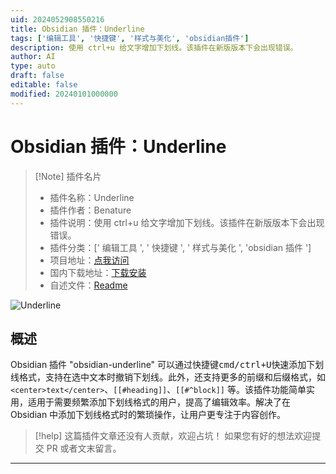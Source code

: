 ```yaml
---
uid: 2024052908550216
title: Obsidian 插件：Underline
tags: ['编辑工具', '快捷键', '样式与美化', 'obsidian插件']
description: 使用 ctrl+u 给文字增加下划线。该插件在新版版本下会出现错误。
author: AI
type: auto
draft: false
editable: false
modified: 20240101000000
---
```


# Obsidian 插件：Underline

> [!Note] 插件名片
> - 插件名称：Underline
> - 插件作者：Benature
> - 插件说明：使用 ctrl+u 给文字增加下划线。该插件在新版版本下会出现错误。
> - 插件分类：[' 编辑工具 ', ' 快捷键 ', ' 样式与美化 ', 'obsidian 插件 ']
> - 项目地址：[点我访问](https://github.com/Benature/obsidian-underline)
> - 国内下载地址：[下载安装](https://pkmer.cn/products/plugin/pluginMarket/?obsidian-underline)
> - 自述文件：[Readme](https://ghproxy.net/https://raw.githubusercontent.com/Benature/obsidian-underline/main/README.md)

![Underline](https://cdn.pkmer.cn/covers/obsidian-underline.GIF!pkmer)

## 概述

Obsidian 插件 "obsidian-underline" 可以通过快捷键<kbd>cmd/ctrl+U</kbd>快速添加下划线格式，支持在选中文本时撤销下划线。此外，还支持更多的前缀和后缀格式，如 `<center>text</center>`、`[[#heading]]`、`[[#^block]]` 等。该插件功能简单实用，适用于需要频繁添加下划线格式的用户，提高了编辑效率。解决了在 Obsidian 中添加下划线格式时的繁琐操作，让用户更专注于内容创作。

> [!help]
> 这篇插件文章还没有人贡献，欢迎占坑！
> 如果您有好的想法欢迎提交 PR 或者文末留言。

---



